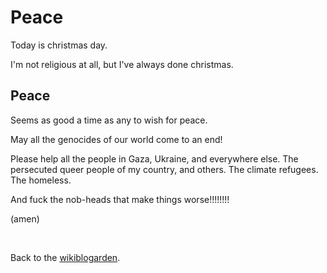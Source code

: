 # Peace

Today is christmas day.

I'm not religious at all, but I've always done christmas.

## Peace

Seems as good a time as any to wish for peace.

May all the genocides of our world come to an end!

Please help all the people in Gaza, Ukraine, and everywhere else. The persecuted queer people of my country, and others. The climate refugees. The homeless.

And fuck the nob-heads that make things worse!!!!!!!!

(amen)

<br>

Back to the [wikiblogarden](/wikiblogarden).
